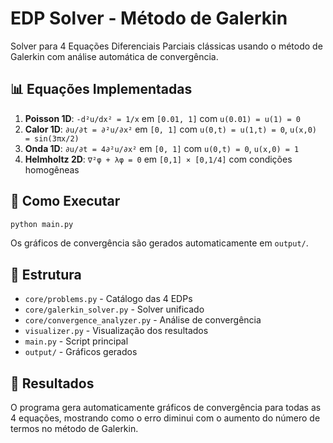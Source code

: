 # EDP Solver - Método de Galerkin

Solver para 4 Equações Diferenciais Parciais clássicas usando o método de Galerkin com análise automática de convergência.

## 📊 Equações Implementadas

1. **Poisson 1D**: `-d²u/dx² = 1/x` em `[0.01, 1]` com `u(0.01) = u(1) = 0`
2. **Calor 1D**: `∂u/∂t = ∂²u/∂x²` em `[0, 1]` com `u(0,t) = u(1,t) = 0`, `u(x,0) = sin(3πx/2)`
3. **Onda 1D**: `∂u/∂t = 4∂²u/∂x²` em `[0, 1]` com `u(0,t) = 0`, `u(x,0) = 1`
4. **Helmholtz 2D**: `∇²φ + λφ = 0` em `[0,1] × [0,1/4]` com condições homogêneas

## 🚀 Como Executar

```bash
python main.py
```

Os gráficos de convergência são gerados automaticamente em `output/`.

## 📁 Estrutura

- `core/problems.py` - Catálogo das 4 EDPs
- `core/galerkin_solver.py` - Solver unificado  
- `core/convergence_analyzer.py` - Análise de convergência
- `visualizer.py` - Visualização dos resultados
- `main.py` - Script principal
- `output/` - Gráficos gerados

## 🎯 Resultados

O programa gera automaticamente gráficos de convergência para todas as 4 equações, mostrando como o erro diminui com o aumento do número de termos no método de Galerkin.
